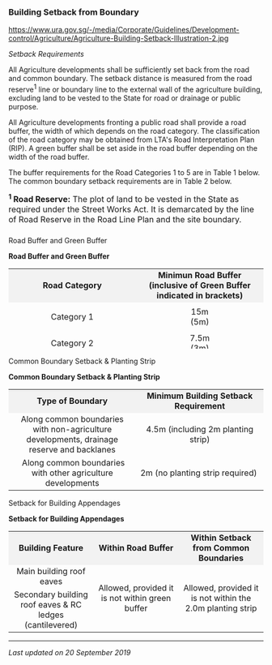 ### Building Setback from Boundary

<https://www.ura.gov.sg/-/media/Corporate/Guidelines/Development-control/Agriculture/Agriculture-Building-Setback-Illustration-2.jpg> 

*Setback Requirements*

All Agriculture developments shall be sufficiently set back from the
road and common boundary. The setback distance is measured from the road
reserve<sup><span style="padding: 0in; border: 1pt none windowtext; font-size: 13px;">1</span></sup> line
or boundary line to the external wall of the agriculture building,
excluding land to be vested to the State for road or drainage or public
purpose.  
  
All Agriculture developments fronting a public road shall provide a road
buffer, the width of which depends on the road category. The
classification of the road category may be obtained from LTA's Road
Interpretation Plan (RIP). A green buffer shall be set aside in the road
buffer depending on the width of the road buffer.  
  
The buffer requirements for the Road Categories 1 to 5 are in Table 1
below. The common boundary setback requirements are in Table 2 below.  
  
<span style="font-size: 16px;">**<span style="padding: 0in; border: 1pt none windowtext;"><sup><span style="padding: 0in; border: 1pt none windowtext;">1</span></sup> **<span style="padding: 0in; border: 1pt none windowtext;">Road
Reserve</span>**:</span>** The plot of land to be vested in the State as
required under the Street Works Act. It is demarcated by the line of
Road Reserve in the Road Line Plan and the site boundary.</span>

### 

<a href="#Table-1" class="collapsible collapsed"
data-toggle="collapse"></a>

Road Buffer and Green Buffer

**Road Buffer and Green Buffer**

<table style="width: 100%; height: 158px;">
<colgroup>
<col style="width: 50%" />
<col style="width: 50%" />
</colgroup>
<tbody>
<tr class="odd">
<td style="text-align: center; background-color: #f2f2f2;"><strong>Road
Category</strong></td>
<td
style="text-align: center; background-color: #f2f2f2;"><strong>Minimun
Road Buffer<br />
(inclusive of Green Buffer indicated in brackets)</strong></td>
</tr>
<tr class="even">
<td style="text-align: center;"><p>Category 1</p></td>
<td style="text-align: center;">15m<br />
(5m)</td>
</tr>
<tr class="odd">
<td style="text-align: center;">Category 2</td>
<td style="text-align: center;">7.5m<br />
(3m)</td>
</tr>
<tr class="even">
<td style="text-align: center;">Category 3</td>
<td style="text-align: center;">5m<br />
(3m)</td>
</tr>
<tr class="odd">
<td style="text-align: center;">Category 4 &amp; 5</td>
<td style="text-align: center;">5m<br />
(3m)</td>
</tr>
</tbody>
</table>

  

<a href="#Table-2" class="collapsible collapsed"
data-toggle="collapse"></a>

Common Boundary Setback & Planting Strip

**Common Boundary Setback & Planting Strip**

<table width="100%">
<tbody>
<tr class="odd">
<td
style="text-align: center; width: 50%; background-color: #f2f2f2;"><strong>Type
of Boundary</strong></td>
<td
style="text-align: center; width: 50%; background-color: #f2f2f2;"><strong>Minimum
Building Setback Requirement</strong></td>
</tr>
<tr class="even">
<td style="text-align: center;"><span>Along common boundaries with
non-agriculture developments, drainage reserve and backlanes</span></td>
<td style="text-align: center; vertical-align: middle;"><span>4.5m
(including 2m planting strip)</span></td>
</tr>
<tr class="odd">
<td style="text-align: center;"> <span>Along common boundaries with
other agriculture developments</span></td>
<td style="text-align: center; vertical-align: middle;"><span>2m (no
planting strip required)</span> </td>
</tr>
</tbody>
</table>

<a href="#Building-Appendages" class="collapsible collapsed"
data-toggle="collapse"></a>

Setback for Building Appendages

**Setback for Building Appendages**

<table>
<colgroup>
<col style="width: 33%" />
<col style="width: 33%" />
<col style="width: 33%" />
</colgroup>
<tbody>
<tr class="odd">
<td
style="text-align: center; width: 33%; background-color: #f2f2f2;"><strong>Building
Feature</strong></td>
<td
style="text-align: center; width: 33%; background-color: #f2f2f2;"><strong>Within
Road Buffer</strong></td>
<td
style="text-align: center; width: 33%; background-color: #f2f2f2;"><strong>Within
Setback from Common Boundaries</strong></td>
</tr>
<tr class="even">
<td style="text-align: center;"><span>Main building roof
eaves</span></td>
<td rowspan="2" style="text-align: center;"><span>Allowed, provided it
is not within green buffer</span></td>
<td rowspan="2" style="text-align: center;"><span>Allowed, provided it
is not within the 2.0m planting strip</span></td>
</tr>
<tr class="odd">
<td style="text-align: center;"><span>Secondary building roof eaves
&amp; RC ledges<br />
(cantilevered)</span></td>
</tr>
</tbody>
</table>

------------------------------------------------------------------------

*Last updated on 20 September 2019*

